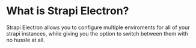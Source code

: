 # What is Strapi Electron?
Strapi Electron allows you to configure multiple enviroments for all of your strapi instances, while giving you the option to switch between them with no hussle at all.
